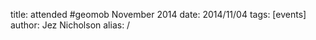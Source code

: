title: attended #geomob November 2014
date: 2014/11/04
tags: [events]
author: Jez Nicholson
alias: /
